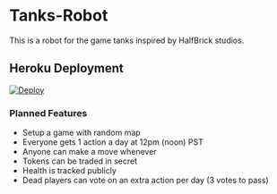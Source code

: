# Tanks-Robot
This is a robot for the game tanks inspired by HalfBrick studios.

## Heroku Deployment

[![Deploy](https://www.herokucdn.com/deploy/button.png)](https://heroku.com/deploy)

### Planned Features
 - Setup a game with random map
 - Everyone gets 1 action a day at 12pm (noon) PST
 - Anyone can make a move whenever
 - Tokens can be traded in secret
 - Health is tracked publicly
 - Dead players can vote on an extra action per day (3 votes to pass)
